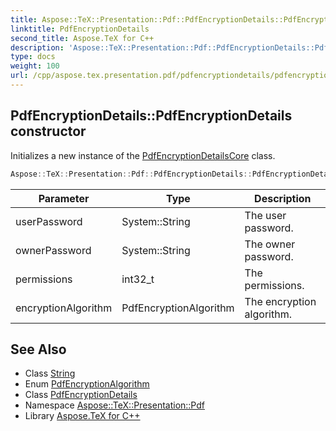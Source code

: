 ```yaml
---
title: Aspose::TeX::Presentation::Pdf::PdfEncryptionDetails::PdfEncryptionDetails constructor
linktitle: PdfEncryptionDetails
second_title: Aspose.TeX for C++
description: 'Aspose::TeX::Presentation::Pdf::PdfEncryptionDetails::PdfEncryptionDetails constructor. Initializes a new instance of the PdfEncryptionDetailsCore class in C++.'
type: docs
weight: 100
url: /cpp/aspose.tex.presentation.pdf/pdfencryptiondetails/pdfencryptiondetails/
---
```

## PdfEncryptionDetails::PdfEncryptionDetails constructor


Initializes a new instance of the [PdfEncryptionDetailsCore](../) class.

```cpp
Aspose::TeX::Presentation::Pdf::PdfEncryptionDetails::PdfEncryptionDetails(System::String userPassword, System::String ownerPassword, int32_t permissions, PdfEncryptionAlgorithm encryptionAlgorithm)
```


| Parameter | Type | Description |
| --- | --- | --- |
| userPassword | System::String | The user password. |
| ownerPassword | System::String | The owner password. |
| permissions | int32_t | The permissions. |
| encryptionAlgorithm | PdfEncryptionAlgorithm | The encryption algorithm. |

## See Also

* Class [String](../../../system/string/)
* Enum [PdfEncryptionAlgorithm](../../pdfencryptionalgorithm/)
* Class [PdfEncryptionDetails](../)
* Namespace [Aspose::TeX::Presentation::Pdf](../../)
* Library [Aspose.TeX for C++](../../../)
